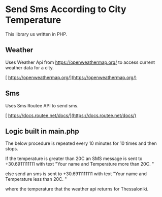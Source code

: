 # Send Sms According to City Temperature

This library us written in PHP. 


## Weather 
Uses Weather Api from https://openweathermap.org/  to access current weather data for a city.

  [ https://openweathermap.org/](https://openweathermap.org/)
  

## Sms
Uses Sms Routee API to send sms.

  [ https://docs.routee.net/docs/](https://docs.routee.net/docs/)  

 ## Logic built in main.php
 
 The below procedure is repeated every 10 minutes for 10 times and then stops.
 
 If the temperature is greater than 20C an SMS message is sent to +30.6911111111 with text "Your name and Temperature more than 20C. <the actual temperature>"
 
 else send an sms is sent to +30.6911111111 with text "Your name and Temperature less than 20C. <the actual temperature>"
 
 where <the actual temperature> the temperature that the weather api returns for Thessaloniki.